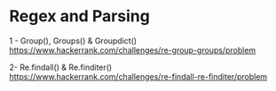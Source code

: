 # Regex and Parsing

1 - Group(), Groups() & Groupdict()   
https://www.hackerrank.com/challenges/re-group-groups/problem

2- Re.findall() & Re.finditer()   
https://www.hackerrank.com/challenges/re-findall-re-finditer/problem


